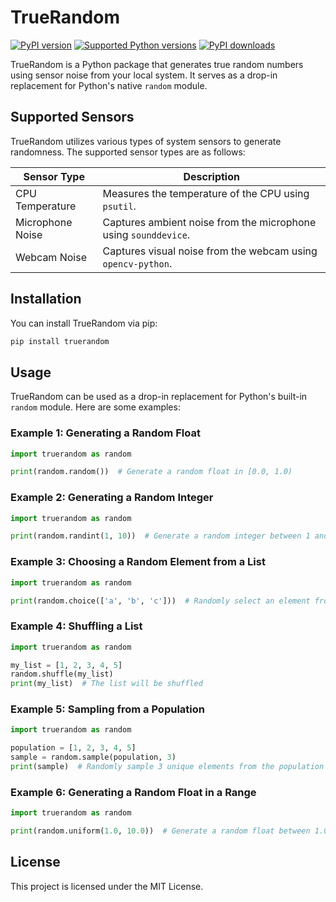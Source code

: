 # TrueRandom

[![PyPI version](https://img.shields.io/pypi/v/truerandom.svg?logo=pypi&logoColor=FFE873)](https://pypi.org/project/truerandom/)
[![Supported Python versions](https://img.shields.io/pypi/pyversions/truerandom.svg?logo=python&logoColor=FFE873)](https://pypi.org/project/truerandom/)
[![PyPI downloads](https://img.shields.io/pypi/dm/truerandom.svg)](https://pypistats.org/packages/truerandom)

TrueRandom is a Python package that generates true random numbers using sensor noise from your local system. It serves as a drop-in replacement for Python's native `random` module.

## Supported Sensors

TrueRandom utilizes various types of system sensors to generate randomness. The supported sensor types are as follows:

| Sensor Type        | Description                                                           |
|--------------------|-----------------------------------------------------------------------|
| CPU Temperature    | Measures the temperature of the CPU using `psutil`.                   |
| Microphone Noise   | Captures ambient noise from the microphone using `sounddevice`.       |
| Webcam Noise       | Captures visual noise from the webcam using `opencv-python`.          |

## Installation

You can install TrueRandom via pip:

```sh
pip install truerandom
```

## Usage

TrueRandom can be used as a drop-in replacement for Python's built-in `random` module. Here are some examples:

### Example 1: Generating a Random Float

```python
import truerandom as random

print(random.random())  # Generate a random float in [0.0, 1.0)
```

### Example 2: Generating a Random Integer

```python
import truerandom as random

print(random.randint(1, 10))  # Generate a random integer between 1 and 10
```

### Example 3: Choosing a Random Element from a List

```python
import truerandom as random

print(random.choice(['a', 'b', 'c']))  # Randomly select an element from a list
```

### Example 4: Shuffling a List

```python
import truerandom as random

my_list = [1, 2, 3, 4, 5]
random.shuffle(my_list)
print(my_list)  # The list will be shuffled
```

### Example 5: Sampling from a Population

```python
import truerandom as random

population = [1, 2, 3, 4, 5]
sample = random.sample(population, 3)
print(sample)  # Randomly sample 3 unique elements from the population
```

### Example 6: Generating a Random Float in a Range

```python
import truerandom as random

print(random.uniform(1.0, 10.0))  # Generate a random float between 1.0 and 10.0
```

## License

This project is licensed under the MIT License.
